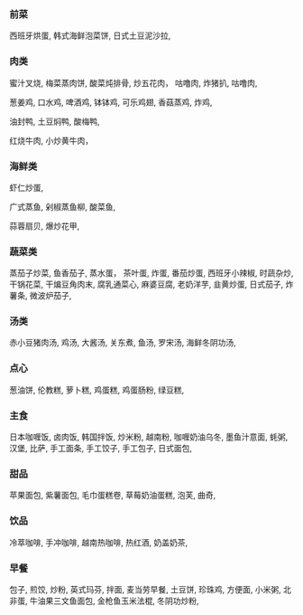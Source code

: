 ### 前菜

西班牙烘蛋,
韩式海鲜泡菜饼,
日式土豆泥沙拉,

### 肉类

蜜汁叉烧,
梅菜蒸肉饼,
酸菜炖排骨,
炒五花肉，
咕噜肉,
炸猪扒,
咕噜肉,

葱姜鸡,
口水鸡,
啤酒鸡,
钵钵鸡,
可乐鸡翅,
香菇蒸鸡,
炸鸡,

油封鸭,
土豆焖鸭,
酸梅鸭,

红烧牛肉,
小炒黄牛肉，


### 海鲜类

虾仁炒蛋,

广式蒸鱼,
剁椒蒸鱼柳,
酸菜鱼,

蒜蓉扇贝,
爆炒花甲,

### 蔬菜类

蒸茄子炒菜,
鱼香茄子,
蒸水蛋，
茶叶蛋,
炸蛋,
番茄炒蛋,
西班牙小辣椒,
时蔬杂炒,
干锅花菜,
干煸豆角肉末,
腐乳通菜心,
麻婆豆腐,
老奶洋芋,
韭黄炒蛋,
日式茄子,
炸薯条,
微波炉茄子,

### 汤类

赤小豆猪肉汤,
鸡汤,
大酱汤,
关东煮,
鱼汤,
罗宋汤,
海鲜冬阴功汤,

### 点心

葱油饼,
伦教糕,
萝卜糕,
鸡蛋糕,
鸡蛋肠粉,
绿豆糕,

### 主食

日本咖喱饭,
卤肉饭,
韩国拌饭,
炒米粉,
越南粉,
咖喱奶油乌冬,
墨鱼汁意面,
蚝粥,
汉堡,
比萨,
手工面条,
手工饺子,
手工包子,
日式面包,


### 甜品

苹果面包,
紫薯面包,
毛巾蛋糕卷,
草莓奶油蛋糕,
泡芙,
曲奇,

### 饮品

冷萃咖啡,
手冲咖啡,
越南热咖啡,
热红酒,
奶盖奶茶,

### 早餐

包子,
煎饺,
炒粉,
英式玛芬,
拌面,
麦当劳早餐,
土豆饼,
珍珠鸡,
方便面,
小米粥,
北非蛋,
牛油果三文鱼面包,
金枪鱼玉米法棍,
冬阴功炒粉,
